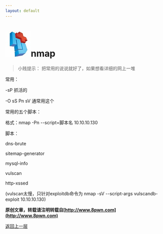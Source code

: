 ```yaml
---
layout: default
---
```

# ![](../img/hj.jpg)nmap
>小贱提示： 把常用的说说就好了，如果想看详细的网上一堆

常用：

-sP 抓活的

-O sS Pn sV 通常用这个

常用的五个脚本：

格式：nmap -Pn --script=脚本名 10.10.10.130

脚本：

dns-brute

sitemap-generator

mysql-info

vulscan

http-xssed

(vulscan太慢，只针对exploitdb命令为 nmap -sV --script-args vulscandb-exploit 10.10.10.130)


__原创文章，转载请注明转载自[http://www.8pwn.com](http://www.8pwn.com)__

[返回上一层](./tools)
